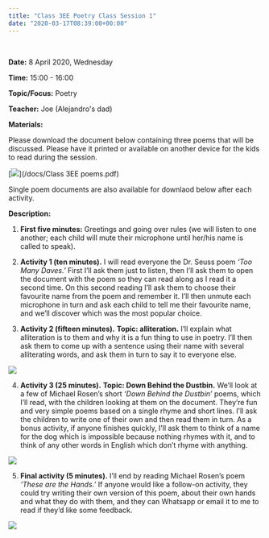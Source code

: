 ```yaml
---
title: "Class 3EE Poetry Class Session 1"
date: "2020-03-17T08:39:00+00:00"
---
```


&nbsp;

**Date:** 8 April 2020, Wednesday

**Time:** 15:00 - 16:00

**Topic/Focus:** Poetry

**Teacher:** Joe (Alejandro's dad)

**Materials:**

Please download the document below containing three poems that will be discussed. Please have it printed or available on another device for the kids to read during the session.

[![](/images/tooManyDaves.jpg)](/docs/Class 3EE poems.pdf)

Single poem documents are also available for downlaod below after each activity.

**Description:**

1. **First five minutes:** Greetings and going over rules (we will listen to one another; each child will mute their microphone until her/his name is called to speak).

2. **Activity 1 (ten minutes).**  I will read everyone the Dr. Seuss poem *‘Too Many Daves.’*  First I’ll ask them just to listen, then I’ll ask them to open the document with the poem so they can read along as I read it a second time.  On this second reading I’ll ask them to choose their favourite name from the poem and remember it.  I’ll then unmute each microphone in turn and ask each child to tell me their favourite name, and we’ll discover which was the most popular choice.

3. **Activity 2 (fifteen minutes).**  **Topic: alliteration.**  I’ll explain what alliteration is to them and why it is a fun thing to use in poetry.  I’ll then ask them to come up with a sentence using their name with several alliterating words, and ask them in turn to say it to everyone else.

[![](/images/tooManyDaves.jpg)](/docs/tooManyDaves.pdf)

4.	**Activity 3 (25 minutes).** **Topic: Down Behind the Dustbin.**  We’ll look at a few of Michael Rosen’s short *‘Down Behind the Dustbin’* poems, which I’ll read, with the children looking at them on the document.  They’re fun and very simple poems based on a single rhyme and short lines.  I’ll ask the children to write one of their own and then read them in turn.  As a bonus activity, if anyone finishes quickly, I’ll ask them to think of a name for the dog which is impossible because nothing rhymes with it, and to think of any other words in English which don’t rhyme with anything.

[![](/images/downBehindDustbin.jpg)](/docs/downBehindDustbin.pdf)

5.	**Final activity (5 minutes).**  I’ll end by reading Michael Rosen’s poem *‘These are the Hands.’*  If anyone would like a follow-on activity, they could try writing their own version of this poem, about their own hands and what they do with them, and they can Whatsapp or email it to me to read if they’d like some feedback.

[![](/images/theseAreHands.jpg)](/docs/theseAreHands.pdf)


<br/>
<br/>


 